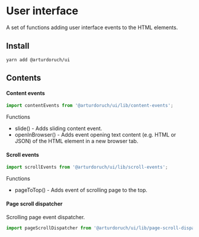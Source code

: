 # User interface

A set of functions adding user interface events to the HTML elements.

## Install

```
yarn add @arturdoruch/ui
```

## Contents

#### Content events

```js
import contentEvents from '@arturdoruch/ui/lib/content-events';
```

Functions

 * slide() - Adds sliding content event.
 * openInBrowser() - Adds event opening text content (e.g. HTML or JSON) of the HTML element in a new browser tab.

#### Scroll events
 
```js
import scrollEvents from '@arturdoruch/ui/lib/scroll-events';
```

Functions

 * pageToTop() - Adds event of scrolling page to the top.

#### Page scroll dispatcher

Scrolling page event dispatcher.
 
```js
import pageScrollDispatcher from '@arturdoruch/ui/lib/page-scroll-dispatcher';
```
